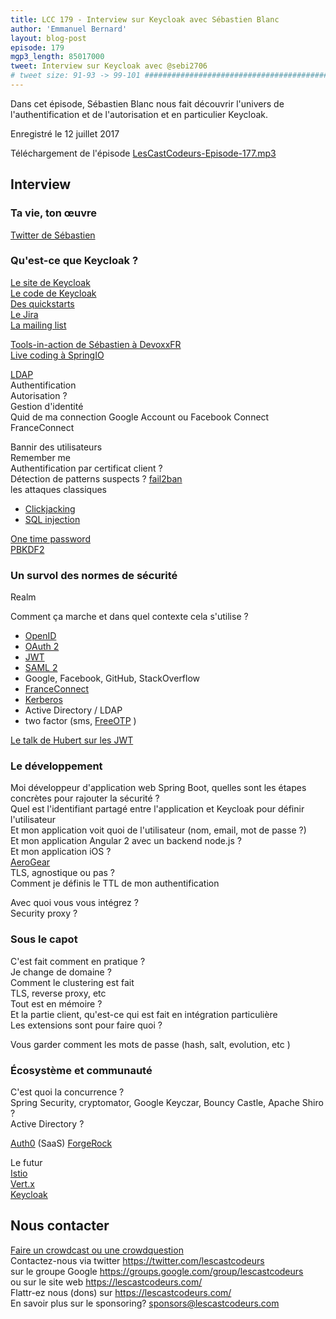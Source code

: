 ```yaml
---
title: LCC 179 - Interview sur Keycloak avec Sébastien Blanc
author: 'Emmanuel Bernard'
layout: blog-post
episode: 179
mgp3_length: 85017000
tweet: Interview sur Keycloak avec @sebi2706
# tweet size: 91-93 -> 99-101 #######################################################################
---
```

Dans cet épisode, Sébastien Blanc nous fait découvrir l'univers de l'authentification et de l'autorisation et en particulier Keycloak.

Enregistré le 12 juillet 2017

Téléchargement de l'épisode [LesCastCodeurs-Episode-177.mp3](http://traffic.libsyn.com/lescastcodeurs/LesCastCodeurs-Episode-177.mp3)

##  Interview

### Ta vie, ton œuvre

[Twitter de Sébastien](https://twitter.com/sebi2706)  

### Qu'est-ce que Keycloak ?

[Le site de Keycloak](http://www.keycloak.org/)  
[Le code de Keycloak](https://github.com/keycloak/keycloak)  
[Des quickstarts](https://github.com/keycloak/keycloak-quickstarts)  
[Le Jira](https://issues.jboss.org/browse/KEYCLOAK)  
[La mailing list](https://lists.jboss.org/mailman/listinfo/keycloak-user)  

[Tools-in-action de Sébastien à DevoxxFR](https://www.youtube.com/watch?v=bVidgluUcg0)  
[Live coding à SpringIO](https://www.youtube.com/watch?v=sB-eN5h6brQ)  

[LDAP](https://en.wikipedia.org/wiki/Lightweight_Directory_Access_Protocol)  
Authentification  
Autorisation ?  
Gestion d'identité  
Quid de ma connection Google Account ou Facebook Connect  
FranceConnect  

Bannir des utilisateurs  
Remember me  
Authentification par certificat client ?  
Détection de patterns suspects ? [fail2ban](https://en.wikipedia.org/wiki/Fail2ban)  
les attaques classiques  

* [Clickjacking](https://en.wikipedia.org/wiki/Clickjacking)  
* [SQL injection](https://en.wikipedia.org/wiki/SQL_injection)  

[One time password](https://en.wikipedia.org/wiki/One-time_password)  
[PBKDF2](https://en.wikipedia.org/wiki/PBKDF2)  

### Un survol des normes de sécurité

Realm

Comment ça marche et dans quel contexte cela s'utilise ?

- [OpenID](http://openidexplained.com)
- [OAuth 2](https://oauth.net/2/)
- [JWT](https://jwt.io)
- [SAML 2](https://en.wikipedia.org/wiki/SAML_2.0)
- Google, Facebook, GitHub, StackOverflow
- [FranceConnect](https://franceconnect.gouv.fr)
- [Kerberos](https://en.wikipedia.org/wiki/Kerberos_\(protocol\))  
- Active Directory / LDAP
- two factor (sms, [FreeOTP](https://freeotp.github.io) )

[Le talk de Hubert sur les JWT](https://www.youtube.com/watch?v=A2-YImhNVMU)  

### Le développement

Moi développeur d'application web Spring Boot, quelles sont les étapes concrètes pour rajouter la sécurité ?  
Quel est l'identifiant partagé entre l'application et Keycloak pour définir l'utilisateur  
Et mon application voit quoi de l'utilisateur (nom, email, mot de passe ?)  
Et mon application Angular 2 avec un backend node.js ?  
Et mon application iOS ?  
[AeroGear](https://aerogear.org)  
TLS, agnostique ou pas ?  
Comment je définis le TTL de mon authentification  

Avec quoi vous vous intégrez ?  
Security proxy ?  

### Sous le capot

C'est fait comment en pratique ?  
Je change de domaine ?  
Comment le clustering est fait  
TLS, reverse proxy, etc  
Tout est en mémoire ?  
Et la partie client, qu'est-ce qui est fait en intégration particulière  
Les extensions sont pour faire quoi ?  

Vous garder comment les mots de passe (hash, salt, evolution, etc )  

### Écosystème et communauté

C'est quoi la concurrence ?  
Spring Security, cryptomator, Google Keyczar, Bouncy Castle, Apache Shiro ?  
Active Directory ?  

[Auth0](https://auth0.com) (SaaS)
[ForgeRock](https://www.forgerock.com)  

Le futur  
[Istio](https://istio.io)  
[Vert.x](http://vertx.io)  
[Keycloak](https://keycloak.org)  

## Nous contacter

[Faire un crowdcast ou une crowdquestion](https://lescastcodeurs.com/crowdcasting/)  
Contactez-nous via twitter <https://twitter.com/lescastcodeurs>  
sur le groupe Google <https://groups.google.com/group/lescastcodeurs>  
ou sur le site web <https://lescastcodeurs.com/>  
Flattr-ez nous (dons) sur <https://lescastcodeurs.com/>  
En savoir plus sur le sponsoring? <sponsors@lescastcodeurs.com>
